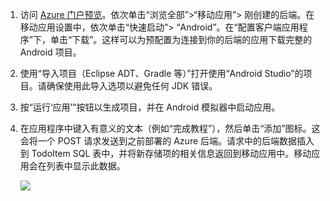 1. 访问 [Azure 门户预览]。依次单击“浏览全部”>“移动应用”> 刚创建的后端。在移动应用设置中，依次单击“快速启动”> “Android”。在“配置客户端应用程序”下，单击“下载”。这样可以为预配置为连接到你的后端的应用下载完整的 Android 项目。

2. 使用“导入项目（Eclipse ADT、Gradle 等）”打开使用“Android Studio”的项目。请确保使用此导入选项以避免任何 JDK 错误。

3. 按“运行‘应用’”按钮以生成项目，并在 Android 模拟器中启动应用。
4. 在应用程序中键入有意义的文本（例如“完成教程”），然后单击“添加”图标。这会将一个 POST 请求发送到之前部署的 Azure 后端。请求中的后端数据插入到 TodoItem SQL 表中，并将新存储项的相关信息返回到移动应用中。移动应用会在列表中显示此数据。

    ![](./media/app-service-mobile-android-quickstart/mobile-quickstart-startup-android.png)

[Azure 门户预览]: https://portal.azure.cn/

<!---HONumber=Mooncake_1219_2016-->